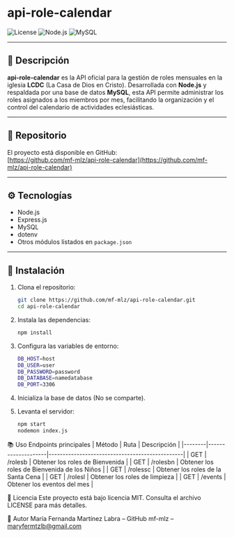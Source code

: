 # api-role-calendar

![License](https://img.shields.io/badge/license-MIT-blue.svg)
![Node.js](https://img.shields.io/badge/Node.js-v16-green)
![MySQL](https://img.shields.io/badge/MySQL-8.0-blue)

---

## 📅 Descripción

**api-role-calendar** es la API oficial para la gestión de roles mensuales en la iglesia **LCDC** (La Casa de Dios en Cristo). Desarrollada con **Node.js** y respaldada por una base de datos **MySQL**, esta API permite administrar los roles asignados a los miembros por mes, facilitando la organización y el control del calendario de actividades eclesiásticas.

---

## 🔗 Repositorio

El proyecto está disponible en GitHub:  
[https://github.com/mf-mlz/api-role-calendar](https://github.com/mf-mlz/api-role-calendar)

---

## ⚙️ Tecnologías

- Node.js
- Express.js
- MySQL
- dotenv
- Otros módulos listados en `package.json`

---

## 🚀 Instalación

1. Clona el repositorio:

   ```bash
   git clone https://github.com/mf-mlz/api-role-calendar.git
   cd api-role-calendar

   ```

2. Instala las dependencias:

   ```bash
   npm install

   ```

3. Configura las variables de entorno:

   ```bash
   DB_HOST=host
   DB_USER=user
   DB_PASSWORD=password
   DB_DATABASE=namedatabase
   DB_PORT=3306

   ```

4. Inicializa la base de datos (No se comparte).

5. Levanta el servidor:
   ```bash
   npm start
   nodemon index.js
   ```

📚 Uso
Endpoints principales
| Método | Ruta | Descripción |
|--------|--------------------|------------------------------------------------|
| GET    | /rolesb            | Obtener los roles de Bienvenida                |
| GET    | /rolesbn           | Obtener los roles de Bienvenida de los Niños   |
| GET    | /rolessc           | Obtener los roles de la Santa Cena             |
| GET    | /rolesl            | Obtener los roles de limpieza                  |
| GET    | /events            | Obtener los eventos del mes                    |

📄 Licencia
Este proyecto está bajo licencia MIT. Consulta el archivo LICENSE para más detalles.

👤 Autor
María Fernanda Martínez Labra – GitHub mf-mlz – maryfermtzlb@gmail.com